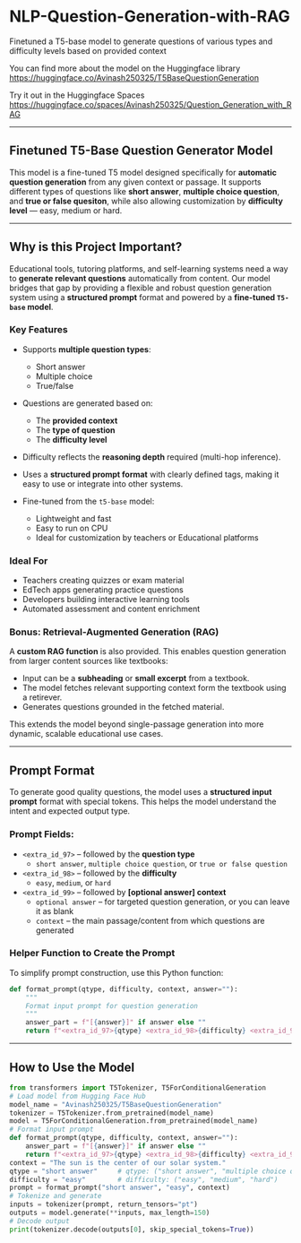 # NLP-Question-Generation-with-RAG
Finetuned a T5-base model to generate questions of various types and difficulty levels based on provided context

You can find more about the model on the Huggingface library 
https://huggingface.co/Avinash250325/T5BaseQuestionGeneration

Try it out in the Huggingface Spaces
https://huggingface.co/spaces/Avinash250325/Question_Generation_with_RAG

--- 
## Finetuned T5-Base Question Generator Model

This model is a fine-tuned T5 model designed specifically for **automatic question generation** from any given context or passage. It supports different types of questions like **short answer**, **multiple choice question**, and **true or false quesiton**, while also allowing customization by **difficulty level** — easy, medium or hard.

---

## Why is this Project Important?

Educational tools, tutoring platforms, and self-learning systems need a way to **generate relevant questions** automatically from content. Our model bridges that gap by providing a flexible and robust question generation system using a **structured prompt** format and powered by a **fine-tuned `T5-base` model**.
  
### Key Features

- Supports **multiple question types**:  
  - Short answer  
  - Multiple choice  
  - True/false  

- Questions are generated based on:  
  - The **provided context**  
  - The **type of question**  
  - The **difficulty level**  

- Difficulty reflects the **reasoning depth** required (multi-hop inference).

- Uses a **structured prompt format** with clearly defined tags, making it easy to use or integrate into other systems.

- Fine-tuned from the `t5-base` model:  
  - Lightweight and fast  
  - Easy to run on CPU  
  - Ideal for customization by teachers or Educational platforms

### Ideal For

- Teachers creating quizzes or exam material
- EdTech apps generating practice questions  
- Developers building interactive learning tools  
- Automated assessment and content enrichment

### Bonus: Retrieval-Augmented Generation (RAG)

A **custom RAG function** is also provided. This enables question generation from larger content sources like textbooks:

- Input can be a **subheading** or **small excerpt** from a textbook.
- The model fetches relevant supporting context form the textbook using a retirever.
- Generates questions grounded in the fetched material.

This extends the model beyond single-passage generation into more dynamic, scalable educational use cases.


---

## Prompt Format

To generate good quality questions, the model uses a **structured input prompt** format with special tokens. This helps the model understand the intent and expected output type.


### Prompt Fields:
- `<extra_id_97>` – followed by the **question type**  
  - `short answer`, `multiple choice question`, or `true or false question`
- `<extra_id_98>` – followed by the **difficulty**  
  - `easy`, `medium`, or `hard`
- `<extra_id_99>` – followed by **[optional answer] context** 
  - `optional answer` – for targeted question generation, or you can leave it as blank
  - `context` – the main passage/content from which questions are generated



### Helper Function to Create the Prompt

To simplify prompt construction, use this Python function:

```python
def format_prompt(qtype, difficulty, context, answer=""):
    """
    Format input prompt for question generation
    """
    answer_part = f"[{answer}]" if answer else ""
    return f"<extra_id_97>{qtype} <extra_id_98>{difficulty} <extra_id_99>{answer_part} {context}"
```

---

## How to Use the Model

```python
from transformers import T5Tokenizer, T5ForConditionalGeneration
# Load model from Hugging Face Hub
model_name = "Avinash250325/T5BaseQuestionGeneration"
tokenizer = T5Tokenizer.from_pretrained(model_name)
model = T5ForConditionalGeneration.from_pretrained(model_name)
# Format input prompt
def format_prompt(qtype, difficulty, context, answer=""):
    answer_part = f"[{answer}]" if answer else ""
    return f"<extra_id_97>{qtype} <extra_id_98>{difficulty} <extra_id_99>{answer_part} {context}"
context = "The sun is the center of our solar system."
qtype = "short answer"     # qtype: ("short answer", "multiple choice question", "true or false question")
difficulty = "easy"        # difficulty: ("easy", "medium", "hard")
prompt = format_prompt("short answer", "easy", context)
# Tokenize and generate
inputs = tokenizer(prompt, return_tensors="pt")
outputs = model.generate(**inputs, max_length=150)
# Decode output
print(tokenizer.decode(outputs[0], skip_special_tokens=True))
```


